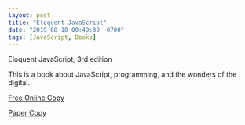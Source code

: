 ```yaml
---
layout: post
title: "Eloquent JavaScript"
date: "2019-08-18 00:49:39 -0700"
tags: [JavaScript, Books]
---
```


Eloquent JavaScript, 3rd edition

This is a book about JavaScript, programming, and the wonders of the digital.

[Free Online Copy](http://eloquentjavascript.net/)

[Paper Copy](https://www.amazon.com/Eloquent-JavaScript-3rd-Introduction-Programming/dp/1593279507)

